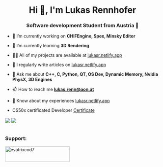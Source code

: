 <h1 align="center">Hi 👋, I'm Lukas Rennhofer</h1>
<h3 align="center">Software development Student from Austria 🚠</h3>

- 🔭 I’m currently working on **CHIFEngine, Spex, Minsky Editor**

- 🌱 I’m currently learning **3D Rendering**

- 👨‍💻 All of my projects are available at [lukasr.netlify.app](https://lukasrdev.netlify.app/)

- 📝 I regularly write articles on [lukasr.netlify.app](https://lukasrdev.netlify.app/)

- 💬 Ask me about **C++, C, Python, QT, OS Dev, Dynamic Memory, Nvidia PhysX, 3D Engines**

- 📫 How to reach me **lukas.renn@aon.at**

- 📄 Know about my experiences [lukasr.netlify.app](https://lukasr.netlify.app/)

- CS50x certificated Developer [Certificate](https://certificates.cs50.io/2581aef4-1978-48e3-a196-8c5162e201ac.pdf?size=letter)

<a href="">
  <img align="center" src="https://github-readme-stats.vercel.app/api?username=LL-Program&theme=github_dark&hide=contribs&show_icons=true" />
</a>
<a href="">
  <img align="center" src="https://github-readme-stats.vercel.app/api/top-langs/?username=LL-Program&theme=github_dark&layout=compact" />
</a>

<br/>
<br/>
<h3 align="left">Support:</h3>
<p><a href="https://www.buymeacoffee.com/evatrixcod7"> <img align="left" src="https://cdn.buymeacoffee.com/buttons/v2/default-yellow.png" height="50" width="210" alt="evatrixcod7" /></a></p><br><br>

